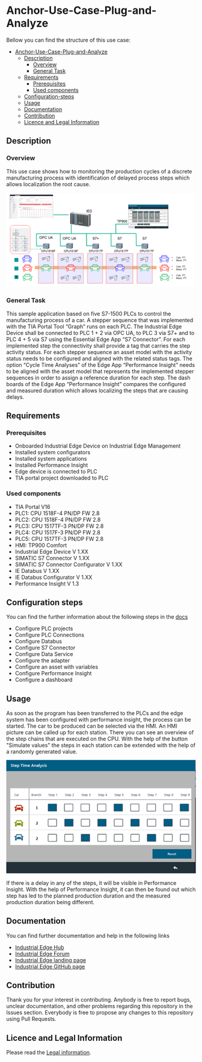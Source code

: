 # Anchor-Use-Case-Plug-and-Analyze 

Bellow you can find the structure of this use case:

* [Anchor-Use-Case-Plug-and-Analyze](#anchor-use-case-plug-and-analyze)
  * [Description](#description)
    * [Overview](#overview)
    * [General Task](#general-task)
  * [Requirements](#requirements)
    * [Prerequisites](#prerequisites)
    * [Used components](#used-components)
  * [Configuration-steps](#configuration-steps)
  * [Usage](#usage)
  * [Documentation](#documentation)
  * [Contribution](#contribution)
  * [Licence and Legal Information](#licence-and-legal-information)

## Description

### Overview
This use case shows how to monitoring the production cycles of a discrete manufacturing process with identification of delayed process steps which allows localization the root cause.

![overview](docs/graphics/overview.png)

### General Task

This sample application based on five S7-1500 PLCs to control the manufacturing process of a car. A stepper sequence that was implemented with the TIA Portal Tool “Graph” runs on each PLC. The Industrial Edge Device shall be connected to PLC 1 + 2 via OPC UA, to PLC 3 via S7+ and to PLC 4 + 5 via S7 using the Essential Edge App “S7 Connector”. For each implemented step the connectivity shall provide a tag that carries the step activity status. For each stepper sequence an asset model with the activity status needs to be configured and aligned with the related status tags. The option “Cycle Time Analyses” of the Edge App “Performance Insight” needs to be aligned with the asset model that represents the implemented stepper sequences in order to assign a reference duration for each step. The dash boards of the Edge App “Performance Insight” compares the configured and measured duration which allows localizing the steps that are causing delays.

## Requirements

### Prerequisites

*	Onboarded Industrial Edge Device on Industrial Edge Management
*	Installed system configurators
*	Installed system applications
*	Installed Performance Insight 
*	Edge device is connected to PLC
*	TIA portal project downloaded to PLC

### Used components

*	TIA Portal V16
*	PLC1: CPU 1518F-4 PN/DP FW 2.8
*	PLC2: CPU 1518F-4 PN/DP FW 2.8
*	PLC3: CPU 1517TF-3 PN/DP FW 2.8
*	PLC4: CPU 1517F-3 PN/DP FW 2.8
*	PLC5: CPU 1517TF-3 PN/DP FW 2.8
*	HMI: TP900 Comfort
*	Industrial Edge Device V 1.XX
*	SIMATIC S7 Connector V 1.XX
*	SIMATIC S7 Connector Configurator V 1.XX
*	IE Databus V 1.XX
*	IE Databus Configurator V 1.XX
*	Performance Insight V 1.3


## Configuration steps

You can find the further information about the following steps in the [docs](docs/installation.md#installation)
*	Configure PLC projects
*	Configure PLC Connections
  *	Configure Databus
  *	Configure S7 Connector
*	Configure Data Service
  *	Configure the adapter
  *	Configure an asset with variables
*	Configure Performance Insight
  *	Configure a dashboard


## Usage

As soon as the program has been transferred to the PLCs and the edge system has been configured with performance insight, the process can be started. The car to be produced can be selected via the HMI. An HMI picture can be called up for each station. There you can see an overview of the step chains that are executed on the CPU. With the help of the button "Simulate values" the steps in each station can be extended with the help of a randomly generated value.

![usage](docs/graphics/delay_select.png)

If there is a delay in any of the steps, it will be visible in Performance Insight. With the help of Performance Insight, it can then be found out which step has led to the planned production duration and the measured production duration being different.
## Documentation

You can find further documentation and help in the following links

* [Industrial Edge Hub](https://iehub.eu1.edge.siemens.cloud/#/documentation)
* [Industrial Edge Forum](https://www.siemens.com/industrial-edge-forum)
* [Industrial Edge landing page](https://new.siemens.com/global/en/products/automation/topic-areas/industrial-edge/simatic-edge.html)
* [Industrial Edge GitHub page](https://github.com/industrial-edge)

## Contribution

Thank you for your interest in contributing. Anybody is free to report bugs, unclear documentation, and other problems regarding this repository in the Issues section. Everybody is free to propose any changes to this repository using Pull Requests.

## Licence and Legal Information

Please read the [Legal information](LICENSE.md).
